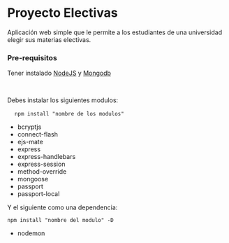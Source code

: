 <h1>Proyecto Electivas</h1>
<p>Aplicación web simple que le permite a los estudiantes de una universidad elegir sus materias electivas.</p>
<h3>Pre-requisitos</h3>
<p>Tener instalado <a href="https://nodejs.org/es/">NodeJS</a> y <a href="https://www.mongodb.com/download-center/community">Mongodb</a></p>
<br>
<p>Debes instalar los siguientes modulos:</p>
<pre>
  <code>npm install "nombre de los modulos"</code>
</pre>
<ul>
  <li>bcryptjs</li>
  <li>connect-flash</li>
  <li>ejs-mate</li>
  <li>express</li>
  <li>express-handlebars</li>
  <li>express-session</li>
  <li>method-override</li>
  <li>mongoose</li>
  <li>passport</li>
  <li>passport-local</li>
</ul>
<p>Y el siguiente como una dependencia:</p>
<code>npm install "nombre del modulo" -D</code>
<ul>
  <li>nodemon</li>
</ul>

